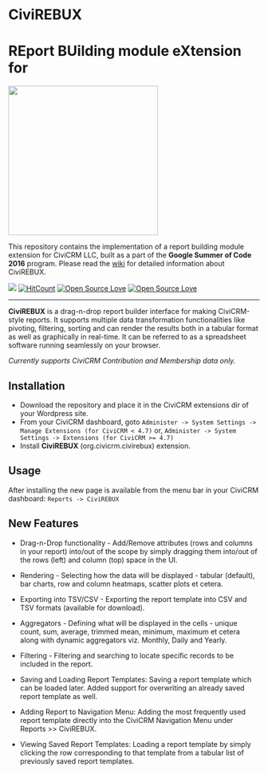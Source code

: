 Civi**REBUX**
=============

**RE**port  **BU**ilding module e**X**tension for
==============

<img src="https://upload.wikimedia.org/wikipedia/commons/5/5a/Civicrm_Logo.png" width="300">

This repository contains the implementation of a report building module extension for CiviCRM LLC, built as a part of the **Google Summer of Code 2016** program. Please read the [wiki](https://github.com/ypranay/org.civicrm.civirebux/wiki) for detailed information about CiviREBUX.


![](https://img.shields.io/badge/Project%20Stage-Production%20Ready-brightgreen.svg)
[![HitCount](https://hitt.herokuapp.com/{username||org}/{project-name}.svg)](https://github.com/ypranay/org.civicrm.civirebux)
[![Open Source Love](https://badges.frapsoft.com/os/gpl/gpl.svg?v=102)](https://github.com/ellerbrock/open-source-badge/)
[![Open Source Love](https://badges.frapsoft.com/os/v2/open-source.svg?v=102)](https://github.com/ellerbrock/open-source-badge/)

----------

**CiviREBUX** is a drag-n-drop report builder interface for making CiviCRM-style reports. It supports multiple data transformation functionalities like pivoting, filtering, sorting and can render the results both in a tabular format as well as graphically in real-time. It can be referred to as a spreadsheet software running seamlessly on your browser.   

*Currently supports CiviCRM Contribution and Membership data only.*

Installation
------

- Download the repository and place it in the CiviCRM extensions dir of your Wordpress site.
- From your CiviCRM dashboard, goto `Administer -> System Settings -> Manage Extensions (for CiviCRM < 4.7)` or,  `Administer -> System Settings -> Extensions (for CiviCRM >= 4.7)`
- Install **CiviREBUX** (org.civicrm.civirebux) extension.

Usage
------

After installing the new page is available from the menu bar in your CiviCRM dashboard: `Reports -> CiviREBUX`


New Features
-------------

* Drag-n-Drop functionality - 
  Add/Remove attributes (rows and columns in your report) into/out of the scope by simply dragging them into/out of the rows (left) and column (top) space in the UI.

* Rendering -
  Selecting how the data will be displayed - tabular (default), bar charts, row and column heatmaps, scatter plots et cetera.

* Exporting into TSV/CSV - 
  Exporting the report template into CSV and TSV formats (available for download).

* Aggregators - 
  Defining what will be displayed in the cells - unique count, sum, average, trimmed mean, minimum, maximum et cetera along with dynamic aggregators viz. Monthly, Daily and Yearly.

* Filtering - 
  Filtering and searching to locate specific records to be included in the report.

* Saving and Loading Report Templates:
  Saving a report template which can be loaded later. Added support for overwriting an already saved report template as well. 

* Adding Report to Navigation Menu:
  Adding the most frequently used report template directly into the CiviCRM Navigation Menu under Reports >> CiviREBUX.

* Viewing Saved Report Templates:
  Loading a report template by simply clicking the row corresponding to that template from a tabular list of previously saved report templates.
